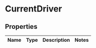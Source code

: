 
# CurrentDriver

## Properties
Name | Type | Description | Notes
------------ | ------------- | ------------- | -------------



